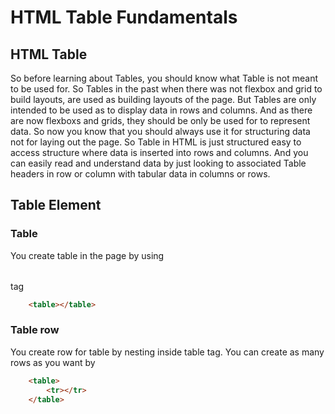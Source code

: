 # HTML Table Fundamentals

## HTML Table
So before learning about Tables, you should know what Table is not meant to be used for.  So Tables in the past when there was not flexbox and grid to build layouts, are used as building layouts of the page. But Tables are only intended to be used as to display data in rows and columns. And as there are now flexboxs and grids, they should be only be used for to represent data. 
So now you know  that you should always use it for structuring data not for laying out the page. So  Table in HTML is just structured easy to access structure where data is inserted into rows and columns. And you can easily read and understand data by just looking to associated Table headers in row or column  with tabular data in columns or rows. 


## Table Element


### Table
You create table in the page by using <table></table> tag
```HTML
    <table></table>
```

### Table row
You create row for table by nesting <tr></tr> inside table tag. You can create as many rows as you want by 
```HTML
    <table>
        <tr></tr> 
    </table>
```

